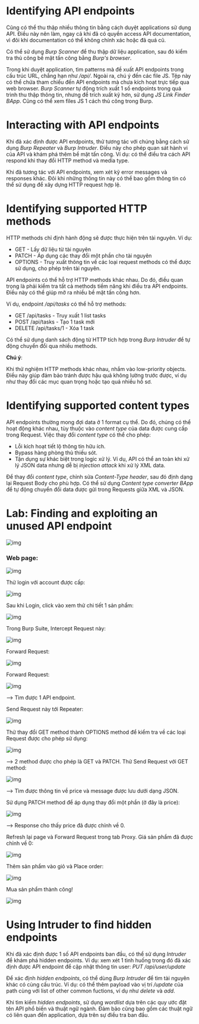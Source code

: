 # Identifying API endpoints

Cũng có thể thu thập nhiều thông tin bằng cách duyệt applications sử dụng API. Điều này nên làm, ngay cả khi đã có quyền access API documentation, vì đôi khi documentation có thể không chính xác hoặc đã quá cũ. 

Có thể sử dụng *Burp Scanner* để thu thập dữ liệu application, sau đó kiểm tra thủ công bề mặt tấn công bằng *Burp's browser*.

Trong khi duyệt application, tìm patterns mà đề xuất API endpoints trong cấu trúc URL, chẳng hạn như */api/*. Ngoài ra, chú ý đến các file JS. Tệp này có thể chứa tham chiếu đến API endpoints mà chưa kích hoạt trực tiếp qua web browser. *Burp Scanner* tự động trích xuất 1 số endpoints trong quá trình thu thập thông tin, nhưng để trích xuất kỹ hơn, sử dụng *JS Link Finder BApp*. Cũng có thể xem files JS 1 cách thủ công trong Burp.

# Interacting with API endpoints

Khi đã xác định được API endpoints, thử tương tác với chúng bằng cách sử dụng *Burp Repeater* và *Burp Intruder*. Điều này cho phép quan sát hành vi của API và khám phá thêm bề mặt tấn công. Ví dụ: có thể điều tra cách API respond khi thay đổi HTTP method và media type.

Khi đã tương tác với API endpoints, xem xét kỹ error messages và responses khác. Đôi khi những thông tin này có thể bao gồm thông tin có thể sử dụng để xây dựng HTTP request hợp lệ.

# Identifying supported HTTP methods

HTTP methods chỉ định hành động sẽ được thực hiện trên tài nguyên. Ví dụ: 

- GET - Lấy dữ liệu từ tài nguyên
- PATCH - Áp dụng các thay đổi một phần cho tài nguyên
- OPTIONS - Truy xuất thông tin về các loại request methods có thể được sử dụng, cho phép trên tài nguyên.

API endpoints có thể hỗ trợ HTTP methods khác nhau. Do đó, điều quan trọng là phải kiểm tra tất cả methods tiềm năng khi điều tra API endpoints. Điều này có thể giúp mở ra nhiều bề mặt tấn công hơn. 

Ví dụ, endpoint */api/tasks* có thể hỗ trợ methods: 

- GET /api/tasks - Truy xuất 1 list tasks
- POST /api/tasks - Tạo 1 task mới
- DELETE /api/tasks/1 - Xóa 1 task

Có thể sử dụng danh sách động từ HTTP tích hợp trong *Burp Intruder* để tự động chuyển đổi qua nhiều methods. 

**Chú ý**: 

Khi thử nghiệm HTTP methods khác nhau, nhắm vào low-priority objects. Điều này giúp đảm bảo tránh được hậu quả không lường trước được, ví dụ như thay đổi các mục quan trọng hoặc tạo quá nhiều hồ sơ.

# Identifying supported content types

API endpoints thường mong đợi data ở 1 format cụ thể. Do đó, chúng có thể hoạt động khác nhau, tùy thuộc vào *content type* của data được cung cấp trong Request. Việc thay đổi *content type* có thể cho phép: 

- Lỗi kích hoạt tiết lộ thông tin hữu ích.
- Bypass hàng phòng thủ thiếu sót.
- Tận dụng sự khác biệt trong logic xử lý. Ví dụ, API có thể an toàn khi xử lý JSON data nhưng dễ bị *injection attack* khi xử lý XML data.

Để thay đổi *content type*, chỉnh sửa *Content-Type header*, sau đó định dạng lại Request Body cho phù hợp. Có thể sử dụng *Content type converter BApp* để tự động chuyển đổi data được gửi trong Requests giữa XML và JSON.

# Lab: Finding and exploiting an unused API endpoint
![img](https://imgur.com/9ZftV22.png)

### Web page: 
![img](https://imgur.com/Sd3xVN9.png)

Thử login với account được cấp: 

![img](https://imgur.com/TgqOQrb.png)

Sau khi Login, click vào xem thử chi tiết 1 sản phẩm: 

![img](https://imgur.com/lLmNL0I.png)

Trong Burp Suite, Intercept Request này:

![img](https://imgur.com/i5vorON.png)

Forward Request: 

![img](https://imgur.com/8yimjnE.png)

Forward Request:

![img](https://imgur.com/8co1vPP.png)

--> Tìm được 1 API endpoint.

Send Request này tới Repeater:

![img](https://imgur.com/OSfZPpU.png)

Thử thay đổi GET method thành OPTIONS method để kiểm tra về các loại Request được cho phép sử dụng: 

![img](https://imgur.com/3ugiAlc.png)

--> 2 method được cho phép là GET và PATCH. Thử Send Request với GET method: 

![img](https://imgur.com/pbrVhd2.png)

--> Tìm được thông tin về price và message được lưu dưới dạng JSON.

Sử dụng PATCH method để áp dụng thay đổi một phần (ở đây là price): 

![img](https://imgur.com/xMJBqfN.png)

--> Response cho thấy price đã được chỉnh về 0.

Refresh lại page và Forward Request trong tab Proxy. Giá sản phẩm đã được chỉnh về 0: 

![img](https://imgur.com/LiDyitY.png)

Thêm sản phẩm vào giỏ và Place order:

![img](https://imgur.com/6M5XA2f.png)

Mua sản phẩm thành công!

![img](https://imgur.com/CKlfNCa.png)

# Using Intruder to find hidden endpoints

Khi đã xác định được 1 số API endpoints ban đầu, có thể sử dụng *Intruder* để khám phá hidden endpoints. Ví dụ: xem xét 1 tình huống trong đó đã xác định được API endpoint để cập nhật thông tin user: 
*PUT /api/user/update*

Để xác định *hidden endpoints*, có thể dùng *Burp Intruder* để tìm tài nguyên khác có cùng cấu trúc. Ví dụ: có thể thêm payload vào vị trí */update* của path cùng với list of other common fuctions, ví dụ như *delete* và *add*.

Khi tìm kiếm *hidden endpoints*, sử dụng *wordlist* dựa trên các quy ước đặt tên API phổ biến và thuật ngữ ngành. Đảm bảo cũng bao gồm các thuật ngữ có liên quan đến application, dựa trên sự điều tra ban đầu.






